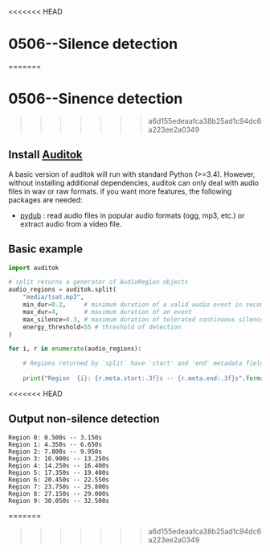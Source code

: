 <<<<<<< HEAD
# 0506--Silence detection
=======
# 0506--Sinence detection
>>>>>>> a6d155edeaafca38b25ad1c94dc6a223ee2a0349

## Install [Auditok](https://github.com/amsehili/auditok)
A basic version of auditok will run with standard Python (>=3.4). However, without installing additional dependencies, auditok can only deal with audio files in wav or raw formats. if you want more features, the following packages are needed:

- [pydub](https://github.com/jiaaro/pydub) : read audio files in popular audio formats (ogg, mp3, etc.) or extract audio from a video file.

## Basic example
```python
import auditok

# split returns a generator of AudioRegion objects
audio_regions = auditok.split(
    "media/tsat.mp3",
    min_dur=0.2,     # minimum duration of a valid audio event in seconds
    max_dur=4,       # maximum duration of an event
    max_silence=0.3, # maximum duration of tolerated continuous silence within an event
    energy_threshold=55 # threshold of detection
)

for i, r in enumerate(audio_regions):

    # Regions returned by `split` have 'start' and 'end' metadata fields
    
    print("Region  {i}: {r.meta.start:.3f}s -- {r.meta.end:.3f}s".format(i=i, r=r))

```
    
<<<<<<< HEAD
## Output non-silence detection
```
Region 0: 0.500s -- 3.150s
Region 1: 4.350s -- 6.650s
Region 2: 7.800s -- 9.950s
Region 3: 10.900s -- 13.250s
Region 4: 14.250s -- 16.400s
Region 5: 17.350s -- 19.400s
Region 6: 20.450s -- 22.550s
Region 7: 23.750s -- 25.800s
Region 8: 27.150s -- 29.000s
Region 9: 30.050s -- 32.500s

```
=======

>>>>>>> a6d155edeaafca38b25ad1c94dc6a223ee2a0349
